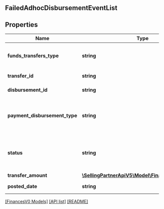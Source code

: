 ## FailedAdhocDisbursementEventList

## Properties

Name | Type | Description | Notes
------------ | ------------- | ------------- | -------------
**funds_transfers_type** | **string** | The type of fund transfer. <br><br>Example \"Refund\" | [optional]
**transfer_id** | **string** | The transfer identifier. | [optional]
**disbursement_id** | **string** | The disbursement identifier. | [optional]
**payment_disbursement_type** | **string** | The type of payment for disbursement. <br><br>Example `CREDIT_CARD` | [optional]
**status** | **string** | The status of the failed `AdhocDisbursement`. <br><br>Example `HARD_DECLINED` | [optional]
**transfer_amount** | [**\SellingPartnerApiV5\Model\FinancesV0\Currency**](Currency.md) |  | [optional]
**posted_date** | **string** | A date string in ISO 8601 format. | [optional]

[[FinancesV0 Models]](../) [[API list]](../../Api) [[README]](../../../README.md)
